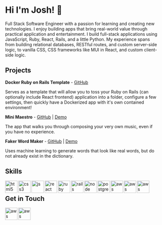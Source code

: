 # Hi I'm Josh! 👋

Full Stack Software Engineer with a passion for learning and creating new technologies. I enjoy building apps that bring real-world value through practical application and entertainment. I build full-stack applications using JavaScript, Ruby, React, Rails, and a little Python. My experience spans from building relational databases, RESTful routes, and custom server-side logic, to vanilla CSS, CSS frameworks like MUI in React, and custom client-side logic.

## Projects

**Docker Ruby on Rails Template** - [GitHub](https://github.com/joshua-holmes/docker-template-ruby-on-rails)

Serves as a template that will allow you to toss your Ruby on Rails (can optionally include React frontend) application into a folder, configure a few settings, then quickly have a Dockerized app with it's own contained environment!

**Mini Maestro** - [GitHub](https://github.com/joshua-holmes/mini-maestro) | [Demo](https://mini-maestro.jpholmes.com/)

The app that walks you through composing your very own music, even if you have no experience.

**Faker Word Maker** - [GitHub](https://github.com/joshua-holmes/faker-word-maker) | [Demo](https://faker-word-maker.jpholmes.com/)

Uses machine learning to generate words that look like real words, but do not already exist in the dictionary.

## Skills

<img src="https://icongr.am/devicon/html5-plain.svg?size=128&color=currentColor" alt="html5" align="left" width="40" height="40"/>
<img src="https://icongr.am/devicon/css3-plain.svg?size=128&color=currentColor" alt="css3" align="left" width="40" height="40"/>
<img src="https://icongr.am/devicon/javascript-plain.svg?size=128&color=currentColor" alt="js" align="left" width="40" height="40"/>
<img src="https://icongr.am/devicon/react-original.svg?size=128&color=currentColor" alt="react" align="left" width="40" height="40"/>
<img src="https://icongr.am/devicon/ruby-plain.svg?size=128&color=currentColor" alt="ruby" align="left" width="40" height="40"/>
<img src="https://icongr.am/devicon/rails-plain-wordmark.svg?size=128&color=currentColor" alt="rails" align="left" width="40" height="40"/>
<img src="https://icongr.am/devicon/nodejs-plain-wordmark.svg?size=128&color=currentColor" alt="node" align="left" width="40" height="40"/>
<img src="https://icongr.am/devicon/postgresql-plain.svg?size=128&color=currentColor" alt="postgres" align="left" width="40" height="40"/>
<img src="https://icongr.am/devicon/python-plain.svg?size=128&color=currentColor" alt="aws" align="left" width="40" height="40"/>
<img src="https://icongr.am/devicon/docker-plain.svg?size=128&color=currentColor" alt="aws" align="left" width="40" height="40"/>
<img src="https://icongr.am/devicon/linux-plain.svg?size=128&color=currentColor" alt="aws" align="left" width="40" height="40"/><br/>


## Get in Touch

[<img src="https://icongr.am/devicon/linkedin-plain.svg?size=128&color=currentColor" alt="aws" align="left" width="40" height="40"/>](https://www.linkedin.com/in/joshua-phillip-holmes/)
[<img src="https://cdn.jsdelivr.net/npm/simple-icons@3.0.1/icons/medium.svg" alt="aws" align="left" width="40" height="40"/>](https://medium.com/@joshua.phillip.holmes)